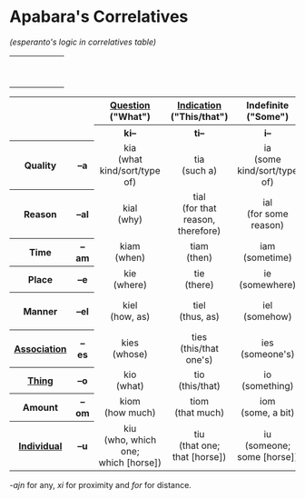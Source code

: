 # Apabara's Correlatives

*(esperanto's logic in correlatives table)*

|            |            |            |            |            |            |
|:----------:|:----------:|:----------:|:----------:|:----------:|:----------:|
|            |            |            |            |            |            |
|            |            |            |            |            |            |
|            |            |            |            |            |            |
|            |            |            |            |            |            |
|            |            |            |            |            |            |
|            |            |            |            |            |            |
|            |            |            |            |            |            |
|            |            |            |            |            |            |
|            |            |            |            |            |            |


<table class="wikitable" style="text-align:center">
<tbody><tr>
<th colspan="2" rowspan="2">
</th>
<th><a href="/wiki/Interrogative_word" title="Interrogative word">Question</a><br>("What")
</th>
<th><a href="/wiki/Demonstrative" title="Demonstrative">Indication</a><br>("This/that")
</th>
<th>Indefinite<br>("Some")
</th>
<th>Universal<br>("Each,&nbsp;every")
</th>
<th>Negative<br>("No")
</th></tr>
<tr>
<th>ki–
</th>
<th>ti–
</th>
<th>i–
</th>
<th>ĉi–
</th>
<th>neni–
</th></tr>
<tr>
<th>Quality
</th>
<th>–a
</th>
<td>kia<br>(what kind/sort/type of)
</td>
<td>tia<br>(such a)
</td>
<td>ia<br>(some kind/sort/type of)
</td>
<td>ĉia<br>(every kind/sort/type of)
</td>
<td>nenia<br>(no kind/sort/type of)
</td></tr>
<tr>
<th>Reason
</th>
<th>–al
</th>
<td>kial<br>(why)
</td>
<td>tial<br>(for that reason, <br>therefore)
</td>
<td>ial<br>(for some reason)
</td>
<td>ĉial<br>(for all reasons)
</td>
<td>nenial<br>(for no reason)
</td></tr>
<tr>
<th>Time
</th>
<th>–am
</th>
<td>kiam<br>(when)
</td>
<td>tiam<br>(then)
</td>
<td>iam<br>(sometime)
</td>
<td>ĉiam<br>(always)
</td>
<td>neniam<br>(never)
</td></tr>
<tr>
<th>Place
</th>
<th>–e
</th>
<td>kie<br>(where)
</td>
<td>tie<br>(there)
</td>
<td>ie<br>(somewhere)
</td>
<td>ĉie<br>(everywhere)
</td>
<td>nenie<br>(nowhere)
</td></tr>
<tr>
<th>Manner
</th>
<th>–el
</th>
<td>kiel<br>(how, as)
</td>
<td>tiel<br>(thus, as)
</td>
<td>iel<br>(somehow)
</td>
<td>ĉiel<br>(in every way)
</td>
<td>neniel<br>(no-how, in&nbsp;no&nbsp;way)
</td></tr>
<tr>
<th><a href="/wiki/Genitive_case" title="Genitive case">Association</a>
</th>
<th>–es
</th>
<td>kies<br>(whose)
</td>
<td>ties<br>(this/that one's)
</td>
<td>ies<br>(someone's)
</td>
<td>ĉies<br>(everyone's)
</td>
<td>nenies<br>(no one's)
</td></tr>
<tr>
<th><a href="/wiki/Demonstrative_pronoun#Demonstrative_determiners_and_pronouns" class="mw-redirect" title="Demonstrative pronoun">Thing</a>
</th>
<th>–o
</th>
<td>kio<br>(what)
</td>
<td>tio<br>(this/that)
</td>
<td>io<br>(something)
</td>
<td>ĉio<br>(everything)
</td>
<td>nenio<br>(nothing)
</td></tr>
<tr>
<th>Amount
</th>
<th>–om
</th>
<td>kiom<br>(how much)
</td>
<td>tiom<br>(that much)
</td>
<td>iom<br>(some, a&nbsp;bit)
</td>
<td>ĉiom<br>(all of it)
</td>
<td>neniom<br>(none)
</td></tr>
<tr>
<th><a href="/wiki/Demonstrative_pronoun#Demonstrative_determiners_and_pronouns" class="mw-redirect" title="Demonstrative pronoun">Individual</a>
</th>
<th>–u
</th>
<td>kiu<br>(who, which one; <br>which&nbsp;[horse])
</td>
<td>tiu<br>(that one; <br>that&nbsp;[horse])
</td>
<td>iu<br>(someone; <br>some&nbsp;[horse])
</td>
<td>ĉiu<br>(everyone; <br>each&nbsp;[horse], all&nbsp;[horses])
</td>
<td>neniu<br>(no one; <br>no&nbsp;[horse])
</td></tr></tbody></table>


*-ajn* for any, *xi* for proximity and *for* for distance.
